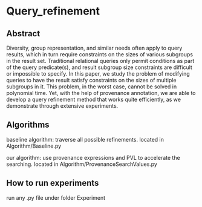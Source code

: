# Query_refinement

## Abstract
Diversity, group representation, and similar needs often apply to query results, which in turn require constraints on the sizes of various subgroups in the result set. Traditional relational queries
only permit conditions as part of the query predicate(s), and result subgroup size constraints are difficult or impossible to specify. In this paper, we study the problem of modifying queries to have the result satisfy constraints on the sizes of multiple subgroups in it.
This problem, in the worst case, cannot be solved in polynomial time. Yet, with the help of provenance annotation, we are able to develop a query refinement method that works quite efficiently, as
we demonstrate through extensive experiments.


## Algorithms
baseline algorithm: traverse all possible refinements. located in Algorithm/Baseline.py

our algorithm: use provenance expressions and PVL to accelerate the searching. 
located in Algorithm/ProvenanceSearchValues.py


## How to run experiments
run any .py file under folder Experiment


